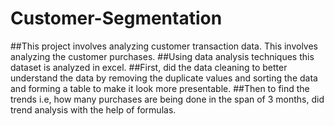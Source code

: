 # Customer-Segmentation
##This project involves analyzing customer transaction data. This involves analyzing the customer purchases.
##Using data analysis techniques this dataset is analyzed in excel. 
##First, did the data cleaning to better understand the data by removing the duplicate values and sorting the data and forming a table to make it look more presentable.
##Then to find the trends i.e, how many purchases are being done in the span of 3 months, did trend analysis with the help of formulas.
